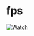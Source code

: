 # fps
[![Watch](https://i.ytimg.com/vi/7oRt7ikAnPY/maxresdefault.jpg?sqp=-oaymwEbCKgBEF5IVfKriqkDDggBFQAAiEIYAXABwAEG&rs=AOn4CLBb5Mg2xOVr4GSExrkjGQXP46DKcw)](https://www.youtube.com/watch?v=7oRt7ikAnPY)
